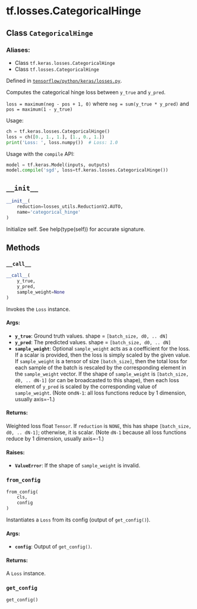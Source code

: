 <div itemscope itemtype="http://developers.google.com/ReferenceObject">
<meta itemprop="name" content="tf.losses.CategoricalHinge" />
<meta itemprop="path" content="Stable" />
<meta itemprop="property" content="__call__"/>
<meta itemprop="property" content="__init__"/>
<meta itemprop="property" content="from_config"/>
<meta itemprop="property" content="get_config"/>
</div>

# tf.losses.CategoricalHinge

## Class `CategoricalHinge`



### Aliases:

* Class `tf.keras.losses.CategoricalHinge`
* Class `tf.losses.CategoricalHinge`



Defined in [`tensorflow/python/keras/losses.py`](/code/stable/tensorflow/python/keras/losses.py).

Computes the categorical hinge loss between `y_true` and `y_pred`.

`loss = maximum(neg - pos + 1, 0)`
where `neg = sum(y_true * y_pred)` and `pos = maximum(1 - y_true)`

Usage:

```python
ch = tf.keras.losses.CategoricalHinge()
loss = ch([0., 1., 1.], [1., 0., 1.])
print('Loss: ', loss.numpy())  # Loss: 1.0
```

Usage with the `compile` API:

```python
model = tf.keras.Model(inputs, outputs)
model.compile('sgd', loss=tf.keras.losses.CategoricalHinge())
```

<h2 id="__init__"><code>__init__</code></h2>

``` python
__init__(
    reduction=losses_utils.ReductionV2.AUTO,
    name='categorical_hinge'
)
```

Initialize self.  See help(type(self)) for accurate signature.



## Methods

<h3 id="__call__"><code>__call__</code></h3>

``` python
__call__(
    y_true,
    y_pred,
    sample_weight=None
)
```

Invokes the `Loss` instance.

#### Args:

* <b>`y_true`</b>: Ground truth values. shape = `[batch_size, d0, .. dN]`
* <b>`y_pred`</b>: The predicted values. shape = `[batch_size, d0, .. dN]`
* <b>`sample_weight`</b>: Optional `sample_weight` acts as a
    coefficient for the loss. If a scalar is provided, then the loss is
    simply scaled by the given value. If `sample_weight` is a tensor of size
    `[batch_size]`, then the total loss for each sample of the batch is
    rescaled by the corresponding element in the `sample_weight` vector. If
    the shape of `sample_weight` is `[batch_size, d0, .. dN-1]` (or can be
    broadcasted to this shape), then each loss element of `y_pred` is scaled
    by the corresponding value of `sample_weight`. (Note on`dN-1`: all loss
    functions reduce by 1 dimension, usually axis=-1.)


#### Returns:

Weighted loss float `Tensor`. If `reduction` is `NONE`, this has
  shape `[batch_size, d0, .. dN-1]`; otherwise, it is scalar. (Note `dN-1`
  because all loss functions reduce by 1 dimension, usually axis=-1.)


#### Raises:

* <b>`ValueError`</b>: If the shape of `sample_weight` is invalid.

<h3 id="from_config"><code>from_config</code></h3>

``` python
from_config(
    cls,
    config
)
```

Instantiates a `Loss` from its config (output of `get_config()`).

#### Args:

* <b>`config`</b>: Output of `get_config()`.


#### Returns:

A `Loss` instance.

<h3 id="get_config"><code>get_config</code></h3>

``` python
get_config()
```





